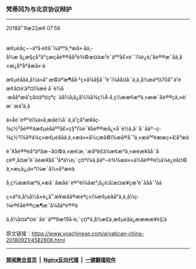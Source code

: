 ### 梵蒂冈为与北京协议辩护
------------------------

<div class="published">
 <span class="date" title="ä¸­å½æ¶é´">
  <time datetime="2018-09-22T07:56:29+08:00">
   2018å¹´9æ22æ¥ 07:56
  </time>
 </span>
</div>
<br/>
<div class="wsw">
 <p>
  æ¢µèåç¬¬äºå·é¢å¯¼äººä¸ºæå»·åä¸­å½æ å¿æ§çå³å°çæçåè®®åå³è¾©æ¤ãæ¹è¯äººå£«è¯´ï¼è¿é¡¹åè®®æ¯åä¸­å±æ¿åºåºåæå»·ã
 </p>
 <p>
  æ¢µèååä¸­å½ä»å¹´æ©äºæ¶åå·²ç»å¼å§å¯¹è¯ï¼åå¤å¨ä¸ä¸­å½æ­äº¤70å¹´ä¹éæ¢å¤é¦äº¤ï¼æé å¯è½å·æåå²æä¹çå¤äº¤çªç ´ãå½å¡å¿å½¼å¾ç½Â·å¸ç½ææ¢æºä¸»ææ¯åè®®çä¸»è¦æ¨æä¹ä¸ã
 </p>
 <p>
  ä»åè¯è®°èï¼ä»å¸æâè½å¨ä¸ä¹çå°æ¥âç­¾ç½²åè®®ãæ¢µèåäººå£«ç§°ï¼è¯¥åè®®æå¿«å¯è½ä¸å¨å¨åäº¬ç­¾ç½²ï¼å®ä¼ç»æ¢µèååä¸ä¸»æä»»å½çæå©ï¼æå®å¯¹ä¸»æäººéææç»å¦å³æã
 </p>
 <p>
  è¯¥åè®®é­å°äºåæ¬å¤©ä¸»æé¦æ¸¯æåºè£ä¼æ¢æºä¸»æéæ¥åå¨åçè®¸å¤æ¹è¯ãéæ¥åå¯¹åªä½è¡¨ç¤ºï¼ä¸åäº¬è¾¾æä»»ä½åè®®é½ä¼è¿èå¤©ä¸»æçä¿¡ä»°ï¼æ¯å½»åºæéã
 </p>
 <p>
  å¸ç½ææ¢æºä¸»æå¨åæåè¯è®°èï¼âæ²¡å¿è¦å¦æ­¤æ¥çæ¹è¯ååå¯¹ãâ
 </p>
 <p>
  ç±äºä¸­å½å½å±è¿å¹´æ¥æåå®æèªç±ï¼æ¢µèåå°ä¸ä¸­å½ç­¾è®¢åè®®çæ¶æ¯å¼åäºè®®ã
 </p>
 <p>
  ä¸­å½å¤äº¤é¨åè¨äºº9æ19å·è¡¨ç¤ºä¸­å½æ­£ä¸æ¢µèåä¿ææææ¥è§¦ã
 </p>
 <p>
 </p>
</div>

原文链接：https://www.voachinese.com/a/vatican-china-20180921/4582606.html


------------------------
#### [禁闻聚合首页](https://github.com/gfw-breaker/banned-news/blob/master/README.md) &nbsp;|&nbsp; [Nginx反向代理](https://github.com/gfw-breaker/open-proxy/blob/master/README.md) &nbsp;|&nbsp;  [一键翻墙软件](https://github.com/gfw-breaker/nogfw/blob/master/README.md)